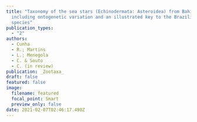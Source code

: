 ```yaml
---
title: "Taxonomy of the sea stars (Echinodermata: Asteroidea) from Bahia State,
  including ontogenetic variation and an illustrated key to the Brazilian
  species"
publication_types:
  - "2"
authors:
  - Cunha
  - R.; Martins
  - L.; Menegola
  - C. & Souto
  - C. (in review)
publication: _Zootaxa_
draft: false
featured: false
image:
  filename: featured
  focal_point: Smart
  preview_only: false
date: 2021-02-07T02:46:17.498Z
---
```

